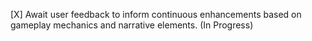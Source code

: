 [X] Await user feedback to inform continuous enhancements based on gameplay mechanics and narrative elements. (In Progress)